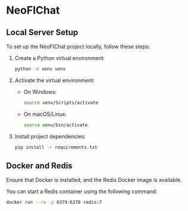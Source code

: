 # NeoFIChat

## Local Server Setup

To set up the NeoFIChat project locally, follow these steps:

1. Create a Python virtual environment:

    ```bash
    python -m venv venv
    ```

2. Activate the virtual environment:

    - On Windows:

        ```bash
        source venv/Scripts/activate
        ```

    - On macOS/Linux:

        ```bash
        source venv/bin/activate
        ```

3. Install project dependencies:

    ```bash
    pip install -r requirements.txt
    ```

## Docker and Redis

Ensure that Docker is installed, and the Redis Docker image is available.

You can start a Redis container using the following command:

```bash
docker run --rm -p 6379:6379 redis:7
